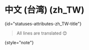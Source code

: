 # 中文 (台湾) (zh_TW)
{id="statuses-attributes-zh_TW-title"}

> All lines are translated 😊
>
{style="note"}
